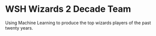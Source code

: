 # WSH Wizards 2 Decade Team

 
Using Machine Learning to produce the top wizards players of the past twenty years. 
